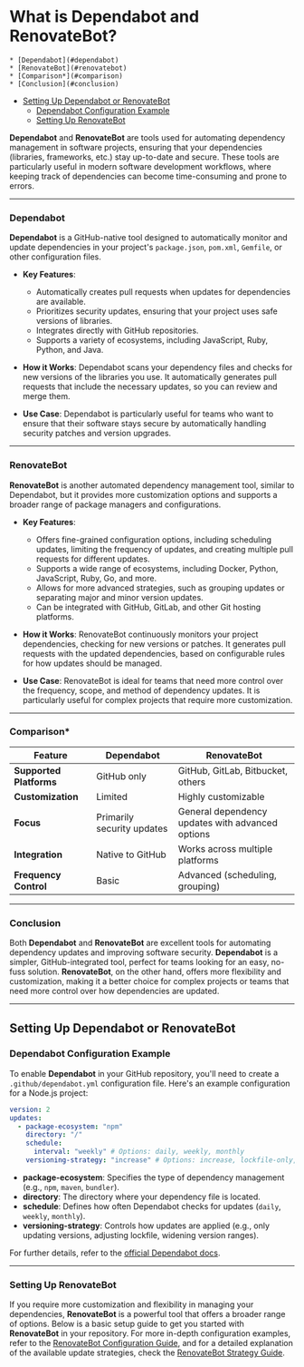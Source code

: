 # What is Dependabot and RenovateBot?

<!-- toc -->

    * [Dependabot](#dependabot)
    * [RenovateBot](#renovatebot)
    * [Comparison*](#comparison)
    * [Conclusion](#conclusion)
- [Setting Up Dependabot or RenovateBot](#setting-up-dependabot-or-renovatebot)
    * [Dependabot Configuration Example](#dependabot-configuration-example)
    * [Setting Up RenovateBot](#setting-up-renovatebot)

<!-- tocstop -->

**Dependabot** and **RenovateBot** are tools used for automating dependency management in software projects, ensuring that your dependencies (libraries, frameworks, etc.) stay up-to-date and secure. These tools are particularly useful in modern software development workflows, where keeping track of dependencies can become time-consuming and prone to errors.

---

### Dependabot

**Dependabot** is a GitHub-native tool designed to automatically monitor and update dependencies in your project's `package.json`, `pom.xml`, `Gemfile`, or other configuration files.

- **Key Features**:
  - Automatically creates pull requests when updates for dependencies are available.
  - Prioritizes security updates, ensuring that your project uses safe versions of libraries.
  - Integrates directly with GitHub repositories.
  - Supports a variety of ecosystems, including JavaScript, Ruby, Python, and Java.

- **How it Works**:
  Dependabot scans your dependency files and checks for new versions of the libraries you use. It automatically generates pull requests that include the necessary updates, so you can review and merge them.

- **Use Case**:
  Dependabot is particularly useful for teams who want to ensure that their software stays secure by automatically handling security patches and version upgrades.

---

### RenovateBot

**RenovateBot** is another automated dependency management tool, similar to Dependabot, but it provides more customization options and supports a broader range of package managers and configurations.

- **Key Features**:
  - Offers fine-grained configuration options, including scheduling updates, limiting the frequency of updates, and creating multiple pull requests for different updates.
  - Supports a wide range of ecosystems, including Docker, Python, JavaScript, Ruby, Go, and more.
  - Allows for more advanced strategies, such as grouping updates or separating major and minor version updates.
  - Can be integrated with GitHub, GitLab, and other Git hosting platforms.

- **How it Works**:
  RenovateBot continuously monitors your project dependencies, checking for new versions or patches. It generates pull requests with the updated dependencies, based on configurable rules for how updates should be managed.

- **Use Case**:
  RenovateBot is ideal for teams that need more control over the frequency, scope, and method of dependency updates. It is particularly useful for complex projects that require more customization.

---

### Comparison*

| Feature               | Dependabot                          | RenovateBot                        |
|-----------------------|-------------------------------------|------------------------------------|
| **Supported Platforms**| GitHub only                         | GitHub, GitLab, Bitbucket, others  |
| **Customization**      | Limited                             | Highly customizable                |
| **Focus**              | Primarily security updates         | General dependency updates with advanced options |
| **Integration**        | Native to GitHub                    | Works across multiple platforms    |
| **Frequency Control**  | Basic                              | Advanced (scheduling, grouping)    |

---

### Conclusion

Both **Dependabot** and **RenovateBot** are excellent tools for automating dependency updates and improving software security. **Dependabot** is a simpler, GitHub-integrated tool, perfect for teams looking for an easy, no-fuss solution. **RenovateBot**, on the other hand, offers more flexibility and customization, making it a better choice for complex projects or teams that need more control over how dependencies are updated.


---

## Setting Up Dependabot or RenovateBot

### Dependabot Configuration Example

To enable **Dependabot** in your GitHub repository, you'll need to create a `.github/dependabot.yml` configuration file. Here's an example configuration for a Node.js project:

```yaml
version: 2
updates:
  - package-ecosystem: "npm"
    directory: "/"
    schedule:
      interval: "weekly" # Options: daily, weekly, monthly
    versioning-strategy: "increase" # Options: increase, lockfile-only, widen
```

- **package-ecosystem**: Specifies the type of dependency management (e.g., `npm`, `maven`, `bundler`).
- **directory**: The directory where your dependency file is located.
- **schedule**: Defines how often Dependabot checks for updates (`daily`, `weekly`, `monthly`).
- **versioning-strategy**: Controls how updates are applied (e.g., only updating versions, adjusting lockfile, widening version ranges).

For further details, refer to the [official Dependabot docs](https://docs.github.com/en/github/administering-a-repository/setting-up-dependency-graph-configuration).

---

### Setting Up RenovateBot

If you require more customization and flexibility in managing your dependencies, **RenovateBot** is a powerful tool that offers a broader range of options. Below is a basic setup guide to get you started with **RenovateBot** in your repository. For more in-depth configuration examples, refer to the [RenovateBot Configuration Guide](./docs/renovatebot/config.md), and for a detailed explanation of the available update strategies, check the [RenovateBot Strategy Guide](./docs/renovatebot/strategy.md).
